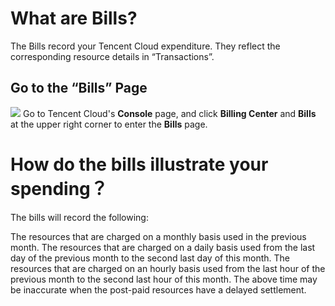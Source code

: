 # What are Bills?

The Bills record your Tencent Cloud expenditure. They reflect the corresponding resource details in “Transactions”. 

## Go to the “Bills” Page

![](https://main.qcloudimg.com/raw/8f00c244f3aa29104b8bb42efc811fb5.png)
Go to Tencent Cloud's **Console** page, and click **Billing Center** and **Bills** at the upper right corner to enter the **Bills** page.

# How do the bills illustrate your spending？

The bills will record the following:

The resources that are charged on a monthly basis used in the previous month.
The resources that are charged on a daily basis used from the last day of the previous month to the second last day of this month.
The resources that are charged on an hourly basis used from the last hour of the previous month to the second last hour of this month.
The above time may be inaccurate when the post-paid resources have a delayed settlement.

[image-1]: https://mc.qcloudimg.com/static/img/04bc730a9a9cd55b61fa4189ff5310e2/DraggedImage.5a9e55cf1af6446d8e86772136559802.png
